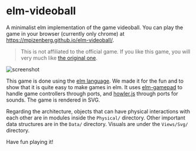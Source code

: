 # elm-videoball

A minimalist elm implementation of the game videoball.
You can play the game in your browser (currently only chrome) at
https://mpizenberg.github.io/elm-videoball/.

> This is not affiliated to the official game.
> If you like this game, you will very much like [the original one][videoball].

![screenshot][screenshot]

This game is done using the [elm language][elm].
We made it for the fun and to show that it is quite easy to make games in elm.
It uses [elm-gamepad][elm-gamepad] to handle game controllers through ports,
and [howler.js][howler] through ports for sounds.
The game is rendered in SVG.

Regarding the architecture,
objects that can have physical interactions with each other are
in modules inside the `Physical/` directory.
Other important data structures are in the `Data/` directory.
Visuals are under the `Views/Svg/` directory.

Have fun playing it!

[screenshot]: https://mpizenberg.github.io/resources/elm-videoball/elm-videoball-redesign.png
[videoball]: http://videoball.net/
[elm]: https://elm-lang.org/
[elm-gamepad]: https://github.com/xarvh/elm-gamepad
[howler]: https://howlerjs.com/
